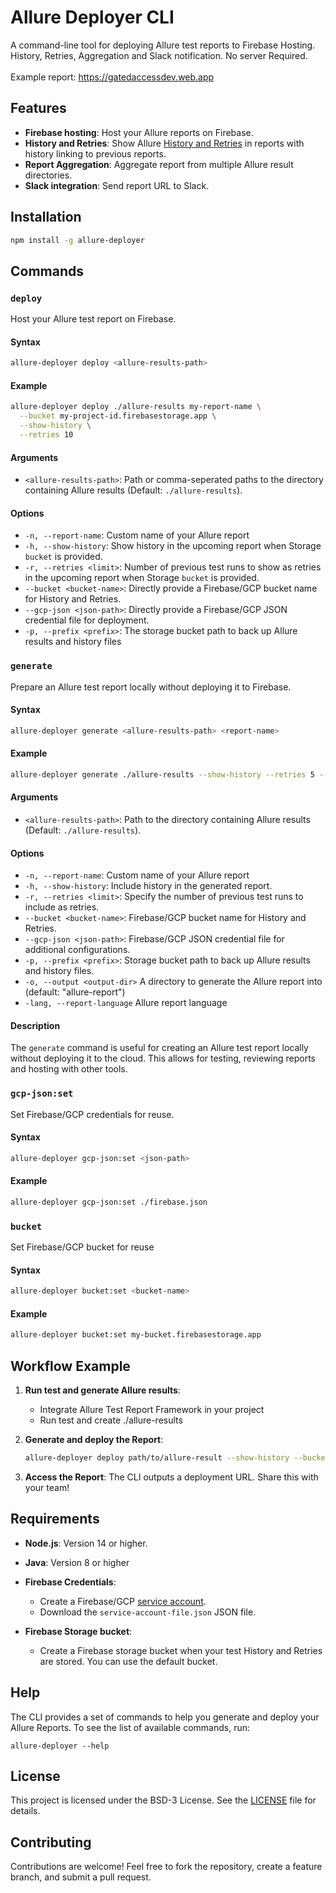 
# Allure Deployer CLI

A command-line tool for deploying Allure test reports to Firebase Hosting. History, Retries, Aggregation and Slack notification.
No server Required.
</br>
</br>
Example report: https://gatedaccessdev.web.app
## Features

- **Firebase hosting**: Host your Allure reports on Firebase.
- **History and Retries**: Show Allure [History and Retries](https://allurereport.org/docs/history-and-retries/) in reports with history linking to previous reports.
- **Report Aggregation**: Aggregate report from multiple Allure result directories.
- **Slack integration**: Send report URL to Slack.

## Installation

```bash
npm install -g allure-deployer
```
## Commands

### `deploy`
Host your Allure test report on Firebase.

#### Syntax
```bash
allure-deployer deploy <allure-results-path>
```

#### Example
```bash
allure-deployer deploy ./allure-results my-report-name \
  --bucket my-project-id.firebasestorage.app \
  --show-history \
  --retries 10 
```

#### Arguments
- `<allure-results-path>`: Path or comma-seperated paths to the directory containing Allure results (Default: `./allure-results`).

#### Options
- `-n, --report-name`: Custom name of your Allure report
- `-h, --show-history`: Show history in the upcoming report when Storage `bucket` is provided.
- `-r, --retries <limit>`: Number of previous test runs to show as retries in the upcoming report when Storage `bucket` is provided.
- `--bucket <bucket-name>`: Directly provide a Firebase/GCP bucket name for History and Retries.
- `--gcp-json <json-path>`: Directly provide a Firebase/GCP JSON credential file for deployment.
- `-p, --prefix <prefix>`: The storage bucket path to back up Allure results and history files


### `generate`
Prepare an Allure test report locally without deploying it to Firebase.

#### Syntax
```bash
allure-deployer generate <allure-results-path> <report-name>
```

#### Example
```bash
allure-deployer generate ./allure-results --show-history --retries 5 --output ./allure-report
```

#### Arguments
- `<allure-results-path>`: Path to the directory containing Allure results (Default: `./allure-results`).

#### Options
- `-n, --report-name`: Custom name of your Allure report
- `-h, --show-history`: Include history in the generated report.
- `-r, --retries <limit>`: Specify the number of previous test runs to include as retries.
- `--bucket <bucket-name>`: Firebase/GCP bucket name for History and Retries.
- `--gcp-json <json-path>`: Firebase/GCP JSON credential file for additional configurations.
- `-p, --prefix <prefix>`: Storage bucket path to back up Allure results and history files.
- `-o, --output <output-dir>` A directory to generate the Allure report into (default: "allure-report")
- `-lang, --report-language` Allure report language

#### Description
The `generate` command is useful for creating an Allure test report locally without deploying it to the cloud.
This allows for testing, reviewing reports and hosting with other tools.

### `gcp-json:set`
Set Firebase/GCP credentials for reuse.

#### Syntax
```bash
allure-deployer gcp-json:set <json-path>
```

#### Example
```bash
allure-deployer gcp-json:set ./firebase.json
```

### `bucket`
Set Firebase/GCP bucket for reuse

#### Syntax
```bash
allure-deployer bucket:set <bucket-name>
```

#### Example
```bash
allure-deployer bucket:set my-bucket.firebasestorage.app
```



## Workflow Example

1. **Run test and generate Allure results**:
    - Integrate Allure Test Report Framework in your project
    - Run test and create ./allure-results

2. **Generate and deploy the Report**:
   ```bash
   allure-deployer deploy path/to/allure-result --show-history --bucket gcp-bucket --gcp-json path/to/credential.json
   ```

3. **Access the Report**:
   The CLI outputs a deployment URL. Share this with your team!


## Requirements

- **Node.js**: Version 14 or higher.
- **Java**: Version 8 or higher
- **Firebase Credentials**:
   - Create a Firebase/GCP [service account](https://firebase.google.com/docs/admin/setup#initialize_the_sdk_in_non-google_environments).
   - Download the `service-account-file.json` JSON file.

- **Firebase Storage bucket**:
   - Create a Firebase storage bucket when your test History and Retries are stored. You can use the default bucket.

## Help
The CLI provides a set of commands to help you generate and deploy your Allure Reports. To see the list of available commands, run:
```shell
allure-deployer --help
```

## License

This project is licensed under the BSD-3 License. See the [LICENSE](LICENSE) file for details.

## Contributing

Contributions are welcome! Feel free to fork the repository, create a feature branch, and submit a pull request.
